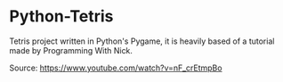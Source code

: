 # Python-Tetris

Tetris project written in Python's Pygame, it is heavily based of a tutorial made by Programming With Nick.

Source: <https://www.youtube.com/watch?v=nF_crEtmpBo>

